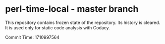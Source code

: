 # perl-time-local - master branch

This repository contains frozen state of the repository.
Its history is cleared. It is used only for static code
analysis with Codacy.

Commit Time: 1710997564